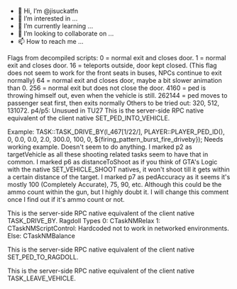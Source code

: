 - 👋 Hi, I’m @jisuckatfn
- 👀 I’m interested in ...
- 🌱 I’m currently learning ...
- 💞️ I’m looking to collaborate on ...
- 📫 How to reach me ...

<!---
jisuckatfn/jisuckatfn is a ✨ special ✨ repository because its `README.md` (this file) appears on your GitHub profile.
You can click the Preview link to take a look at your changes.
--->
Flags from decompiled scripts: 0 = normal exit and closes door. 1 = normal exit and closes door. 16 = teleports outside, door kept closed. (This flag does not seem to work for the front seats in buses, NPCs continue to exit normally) 64 = normal exit and closes door, maybe a bit slower animation than 0. 256 = normal exit but does not close the door. 4160 = ped is throwing himself out, even when the vehicle is still. 262144 = ped moves to passenger seat first, then exits normally Others to be tried out: 320, 512, 131072.
p4/p5: Unusued in TU27
This is the server-side RPC native equivalent of the client native SET_PED_INTO_VEHICLE.

Example: TASK::TASK_DRIVE_BY(l_467[1/22/], PLAYER::PLAYER_PED_ID(), 0, 0.0, 0.0, 2.0, 300.0, 100, 0, ${firing_pattern_burst_fire_driveby}); Needs working example. Doesn't seem to do anything. I marked p2 as targetVehicle as all these shooting related tasks seem to have that in common. I marked p6 as distanceToShoot as if you think of GTA's Logic with the native SET_VEHICLE_SHOOT natives, it won't shoot till it gets within a certain distance of the target. I marked p7 as pedAccuracy as it seems it's mostly 100 (Completely Accurate), 75, 90, etc. Although this could be the ammo count within the gun, but I highly doubt it. I will change this comment once I find out if it's ammo count or not.

This is the server-side RPC native equivalent of the client native TASK_DRIVE_BY.
Ragdoll Types
0: CTaskNMRelax 1: CTaskNMScriptControl: Hardcoded not to work in networked environments. Else: CTaskNMBalance

This is the server-side RPC native equivalent of the client native SET_PED_TO_RAGDOLL.


This is the server-side RPC native equivalent of the client native TASK_LEAVE_VEHICLE.

